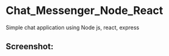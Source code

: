 # Chat_Messenger_Node_React
Simple chat application using Node js, react, express
## Screenshot:

<img src=""/>
